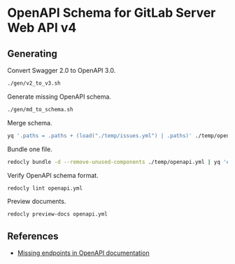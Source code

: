 # OpenAPI Schema for GitLab Server Web API v4

## Generating

Convert Swagger 2.0 to OpenAPI 3.0.

```sh
./gen/v2_to_v3.sh
```

Generate missing OpenAPI schema.

```sh
./gen/md_to_schema.sh
```

Merge schema.

```sh
yq '.paths = .paths + (load("./temp/issues.yml") | .paths)' ./temp/openapi_v3.yml > ./temp/openapi.yml
```

Bundle one file.

```sh
redocly bundle -d --remove-unused-components ./temp/openapi.yml | yq 'explode(.)' > openapi.yml
```

Verify OpenAPI schema format.

```sh
redocly lint openapi.yml
```

Preview documents.

```sh
redocly preview-docs openapi.yml
```

## References

* [Missing endpoints in OpenAPI documentation](https://gitlab.com/gitlab-org/gitlab/-/issues/486493)
